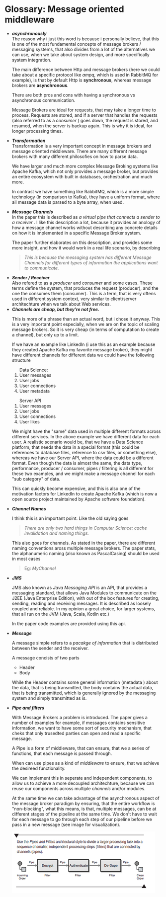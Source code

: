 # Glossary: Message oriented middleware

<ul>
<li><i><b>asynchronously</b></i></li>
The reason why i just this word is because i personally believe, that this is one of the most fundamental concepts of message brokers / messaging systems, that also divides from a lot of the alternatives we can use, when we take about  system design, and more specifically system integration.

The main difference between Http and message brokers (here we could take about a specific protocol like <i>ampq</i>, which is used in RabbitMQ for example), is that by default Http is <b>synchronous</b>, whereas message brokers are <b>asynchronous</b>.

There are both pros and cons with having a synchronous vs asynchronous communication.

Message Brokers are ideal for requests, that may take a longer time to process. Requests are stored, and if a server that handles the requests (also referred to as a <i> consumer </i>) goes down, the request is stored, and resumed, when the server is backup again. This is why it is ideal, for longer processing times.

<li><i><b>Transformation</b></i></li>
Transformation is a very important concept in message brokers and message oriented middleware. There are many different message brokers with many different philosofies on how to parse data.

We have larger and much more complex Message Broking systems like Apache Kafka, which not only provides a message broker, but provides an entire ecosystem with built in databases, orchestration and much more.

In contrast we have something like RabbitMQ, which is a more simple technology (in comparison to Kafka), they have a uniform format, where all message data is parsed to a byte array, when used.

<li><i><b>Message Channels</b></i></li>
In the paper this is described as <i> a virtual pipe that connects a sender to a receiver </i>. I like this description a lot, because it provides an anology of how a message channel works without describing any concrete details on how it is implemented in a specific Message Broker system.

The paper further elaborates on this description, and provides some more insight, and how it would work in a real life scenario, by describing

> <i>This is
> because the messaging system has different Message Channels for different
> types of information the applications want to communicate.</i>

<li><i><b>Sender / Receiver</b></i></li>
Also refered to as a <i>producer</i> and <i>consumer</i> and some cases. These terms define the system, that produces the request (producer), and the one the consumes them (consumer). This is a term, that is very oftens used in different system context,  very similar to client/server architechture when we talk about Web services.

<br>

<li><i><b>Channels are cheap, but they’re not free. </b></i></li>

This is more of a phrase than an actual word, but i chose it anyway. 
This is a very important point especially, when we are on the topic of scaling message brokers. So it is very cheap (in terms of computation to create a channel), but only up to a limit. 

If we have an example like LinkedIn (i use this as an example because they created Apache Kafka my favorite message broker), they might have different channels for different data we could have the following structure

<ol> Data Science:
<li> User messages </li>
<li> User jobs </li>
<li> User connections </li>
<li> User metadata
</ol>

<ol> Server API
<li> User messages </li>
<li> User jobs </li>
<li> User connections </li>
<li> User likes</li>
</ol>

We might have the "same" data used in multiple different formats across different services. 
In the above example we have different data for each user. A realistic scenario would be, that we have a Data Science platform, that needs the data in a special format (this could be references to database files, reference to csv files, or something else), whereas we have our Server API, where the data could be a different format. Even though the data is almost the same, the data type, performance, producer / consumer, pipes / filtering is all different for these two examples, and we might make a message channel for each "sub category" of data. 

This can quickly become expensive, and this is also one of the motivation factors for LinkedIn to create Apache Kafka (which is now a open source project maintained by Apache software foundation).

<li><i><b>Channel Names</b></i></li>

I think this is an important point. Like the old saying goes 

> <i>There are only two hard things in Computer Science: cache invalidation and naming things. </i>

This also goes for channels. As stated in the paper, there are different naming conventions aross multiple message brokers. The paper stats, the alphanumeric naming (also known as PascalCasing) should be used in most cases 
> Eg: <i>MyChannel</i>


<li><i><b>JMS</b></i></li>

JMS also known as <i> Java Messaging API </i> is an API, that provides a messaging standard, that allows Java Modules to communicate on the J2EE (Java Enterprise Edition), with out of the box features for creating, sending, reading and receiving messages. It is described as loosely coupled and reliable. In my opinion a great choice, for larger systems, that all run on the JVM (Java, Scala, Kotlin etc.)

In the paper code examples are provided using this api. 


<li><i><b>Message</b></i></li>

A message simple refers to a <i> pacakge of information </i> that is distributed between the sender and the receiver. 

A message concists of two parts 
<ul>
<li> Header </li>
<li> Body </li>
</ul>

While the Header contains some general information (metadata ) about the data, that is being transmitted, the body contains the actual data, that is being transmitted, which is generally ignored by the messaging system and simply transmitted as is. 


<li><i><b>Pipe and filters</b></i></li>

With Message Brokers a problem is introduced. The paper gives a number of examples for example, if messages contains sensitive information, we want to have some sort of security mechanism, that cheks that only trusedted parties can open and read a specific message. 

A Pipe is a form of middleware, that can ensure, that we a series of functions, that each message is passed through. 

When can use pipes as a kind of <i>middleware</i> to ensure, that we achieve the desireed functionality. 

We can implement this in seperate and independent components, to allow us to achieve a more decoupled architechture, because we can reuse our components across multiple <i> channels </i> and/or modules. 

At the same time we can take advantage of the asynchronous aspect of the message broker paradigm by ensuring, that the entire workflow is "non-blocking", what this means, is that, multiple messages, can be at different stages of the pipeline at the same time. We don't have to wait for each message to go through each step of our pipeline before we pass in a new message (see image for visualization).

![Pipe image](pipe.png)



